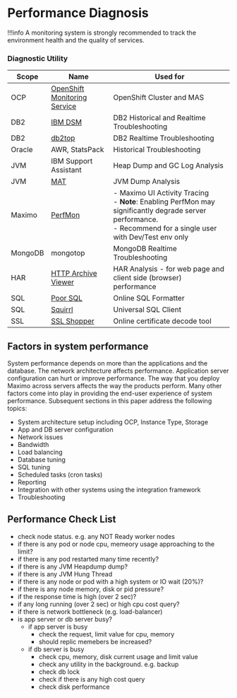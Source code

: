 # Performance Diagnosis

!!!info
    A monitoring system is strongly recommended to track the environment health and the quality of services.

### Diagnostic Utility

| Scope                   | Name                      | Used for                                           |
| ------------------------|-------------------------- | ----------------------------------------------------- |
|OCP | [OpenShift Monitoring Service](../mas/monitoring/guidance.md)  | OpenShift Cluster and MAS  |
|DB2 | [IBM DSM](../../misc/db2-performance-insight/#ibm-data-server-manager-ibm-dsm) | DB2 Historical and Realtime Troubleshooting|
|DB2 | [db2top](../../misc/db2-performance-insight/#db2top) | DB2 Realtime Troubleshooting|
|Oracle | AWR, StatsPack| Historical Troubleshooting |
|JVM | IBM Support Assistant| Heap Dump and GC Log Analysis |
|JVM | [MAT](http://wiki.eclipse.org/MemoryAnalyzer)| JVM Dump Analysis |
|Maximo | [PerfMon](https://www.ibm.com/developerworks/community/blogs/a9ba1efe-b731-4317-9724-a181d6155e3a/entry/performance_maximo_activity_dashboard_perfmon?lang=en) | - Maximo UI Activity Tracing<br/> - **Note**: Enabling PerfMon may significantly degrade server performance. <br/> - Recommend for a single user with Dev/Test env only|
|MongoDB | mongotop | MongoDB Realtime Troubleshooting | 
|HAR | [HTTP Archive Viewer](https://chrome.google.com/webstore/detail/http-archive-viewer/ebbdbdmhegaoooipfnjikefdpeoaidml?hl=en) | HAR Analysis - for web page and client side (browser) performance |
|SQL | [Poor SQL](http://poorsql.com) | Online SQL Formatter | 
|SQL | [Squirrl](http://squirrel-sql.sourceforge.net) | Universal SQL Client |
|SSL | [SSL Shopper](https://www.sslshopper.com)| Online certificate decode tool | 

## Factors in system performance

System performance depends on more than the applications and the database. The network architecture affects performance. Application server configuration can hurt or improve performance. The way that you deploy Maximo across servers affects the way the products perform. Many other factors come into play in providing the end-user experience of system performance.
Subsequent sections in this paper address the following topics:

* System architecture setup including OCP, Instance Type, Storage
* App and DB server configuration
* Network issues
* Bandwidth
* Load balancing
* Database tuning
* SQL tuning
* Scheduled tasks (cron tasks)
* Reporting
* Integration with other systems using the integration framework
* Troubleshooting


## Performance Check List

- check node status. e.g. any NOT Ready worker nodes
- if there is any pod or node cpu, memeory usage approaching to the limit?
- if there is any pod restarted many time recently?
- if there is any JVM Heapdump dump?
- if there is any JVM Hung Thread 
- if there is any node or pod with a high system or IO wait (20%)?
- if there is any node memory, disk or pid pressure?
- if the response time is high (over 2 sec)?
- if any long running (over 2 sec) or high cpu cost query?
- if there is network bottleneck (e.g. load-balancer)
- is app server or db server busy?
    - if app server is busy
        - check the request, limit value for cpu, memory
        - should replic memebers be increased?
    - if db server is busy
        - check cpu, memory, disk current usage and limit value
        - check any utility in the background. e.g. backup
        - check db lock
        - check if there is any high cost query
        - check disk performance




